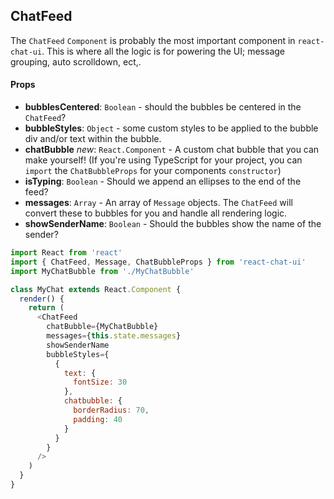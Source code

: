 ## ChatFeed
The `ChatFeed` `Component` is probably the most important component in `react-chat-ui`. This is where all the logic is for powering the UI; message grouping, auto scrolldown, ect,.

#### Props
* **bubblesCentered**: `Boolean` - should the bubbles be centered in the `ChatFeed`?
* **bubbleStyles**: `Object` - some custom styles to be applied to the bubble div and/or text within the bubble.
* **chatBubble** *new*: `React.Component` - A custom chat bubble that you can make yourself! (If you're using TypeScript for your project, you can `import` the `ChatBubbleProps` for your components `constructor`)
* **isTyping**: `Boolean` - Should we append an ellipses to the end of the feed?
* **messages**: `Array` - An array of `Message` objects. The `ChatFeed` will convert these to bubbles for you and handle all rendering logic.
* **showSenderName**: `Boolean` - Should the bubbles show the name of the sender?

```javascript
import React from 'react'
import { ChatFeed, Message, ChatBubbleProps } from 'react-chat-ui'
import MyChatBubble from './MyChatBubble'

class MyChat extends React.Component {
  render() {
    return (
      <ChatFeed
        chatBubble={MyChatBubble}
        messages={this.state.messages}
        showSenderName
        bubbleStyles={
          {
            text: {
              fontSize: 30
            },
            chatbubble: {
              borderRadius: 70,
              padding: 40
            }
          }
        }
      />
    )
  }
}
```
